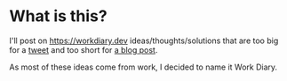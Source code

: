 # What is this?
I'll post on https://workdiary.dev ideas/thoughts/solutions that are too big for a [tweet](https://twitter.com/thewindev) and too short for [a blog post](https://thewindev.net). 

As most of these ideas come from work, I decided to name it Work Diary.